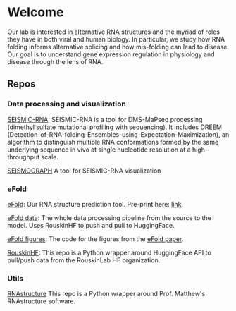 

# Welcome

Our lab is interested in alternative RNA structures and the myriad of roles they have in both viral and human biology. In particular, we study how RNA folding informs alternative splicing and how mis-folding can lead to disease. Our goal is to understand gene expression regulation in physiology and disease through the lens of RNA. 

## Repos

### Data processing and visualization

[SEISMIC-RNA](https://github.com/rouskinlab/SEISMIC-RNA):
SEISMIC-RNA is a tool for DMS-MaPseq processing (dimethyl sulfate mutational profiling with sequencing). It includes DREEM (Detection-of-RNA-folding-Ensembles-using-Expectation-Maximization), an algorithm to distinguish multiple RNA conformations formed by the same underlying sequence in vivo at single nucleotide resolution at a high-throughput scale. 

[SEISMOGRAPH](https://github.com/rouskinlab/seismic-graph)
A tool for SEISMIC-RNA visualization

### eFold

[eFold](https://github.com/rouskinlab/efold):
Our RNA structure prediction tool. Pre-print here: [link](https://www.biorxiv.org/content/10.1101/2024.01.24.577093v3.full.pdf+html).

[eFold data](https://github.com/rouskinlab/efold_data):
The whole data processing pipeline from the source to the model. Uses RouskinHF to push and pull to HuggingFace.

[eFold figures](https://github.com/rouskinlab/efold_figures):
The code for the figures from the [eFold paper](https://www.biorxiv.org/content/10.1101/2024.01.24.577093v3.full.pdf+html).

[RouskinHF](https://github.com/rouskinlab/rouskinhf):
This repo is a Python wrapper around HuggingFace API to pull/push data from the RouskinLab HF organization. 

### Utils

[RNAstructure](https://github.com/rouskinlab/RNAstructure)
This repo is a Python wrapper around Prof. Matthew's RNAstructure software. 
